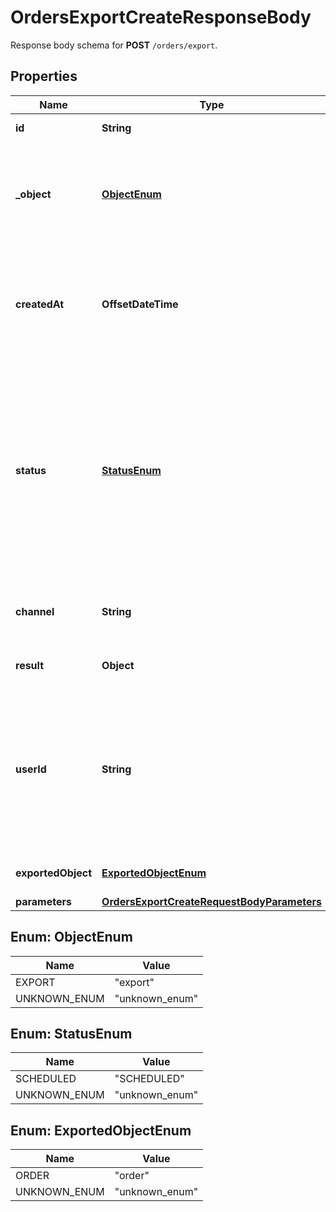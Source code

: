 

# OrdersExportCreateResponseBody

Response body schema for **POST** `/orders/export`.

## Properties

| Name | Type | Description | Notes |
|------------ | ------------- | ------------- | -------------|
|**id** | **String** | Unique export ID. |  |
|**_object** | [**ObjectEnum**](#ObjectEnum) | The type of object being represented. This object stores information about the export. |  |
|**createdAt** | **OffsetDateTime** | Timestamp representing the date and time when the export was scheduled in ISO 8601 format. |  |
|**status** | [**StatusEnum**](#StatusEnum) | Status of the export. Informs you whether the export has already been completed, i.e. indicates whether the file containing the exported data has been generated. |  |
|**channel** | **String** | The channel through which the export was triggered. |  [optional] |
|**result** | **Object** | Contains the URL of the CSV file. |  |
|**userId** | **String** | Identifies the specific user who initiated the export through the Voucherify Dashboard; returned when the channel value is WEBSITE. |  |
|**exportedObject** | [**ExportedObjectEnum**](#ExportedObjectEnum) | The type of object to be exported. |  |
|**parameters** | [**OrdersExportCreateRequestBodyParameters**](OrdersExportCreateRequestBodyParameters.md) |  |  [optional] |



## Enum: ObjectEnum

| Name | Value |
|---- | -----|
| EXPORT | &quot;export&quot; |
| UNKNOWN_ENUM | &quot;unknown_enum&quot; |



## Enum: StatusEnum

| Name | Value |
|---- | -----|
| SCHEDULED | &quot;SCHEDULED&quot; |
| UNKNOWN_ENUM | &quot;unknown_enum&quot; |



## Enum: ExportedObjectEnum

| Name | Value |
|---- | -----|
| ORDER | &quot;order&quot; |
| UNKNOWN_ENUM | &quot;unknown_enum&quot; |



